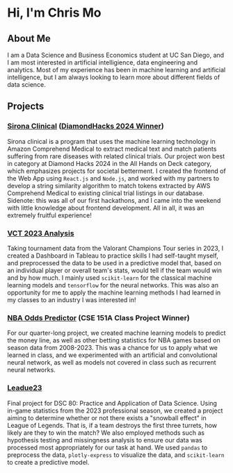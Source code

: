 # Hi, I'm Chris Mo  

## About Me  
I am a Data Science and Business Economics student at UC San Diego, and I am most interested in artificial intelligience, data engineering and analytics.
Most of my experience has been in machine learning and artificial intelligence, but I am always looking to learn more about different fields of data science.  

## Projects  

  ### [Sirona Clinical](https://github.com/vinumaradana/PatientMatch) ([DiamondHacks 2024 Winner](https://devpost.com/software/sirona-clinical))
  Sirona clinical is a program that uses the machine learning technology in Amazon Comprehend Medical to extract medical text and match patients suffering from rare diseases with related clinical trials. Our project won best in category at Diamond Hacks 2024 in the All Hands on Deck category, which emphasizes projects for societal betterment. I created the frontend of the Web App using `React.js` and `Node.js`, and worked with my partners to develop a string similarity algorithm to match tokens extracted by AWS Comprehend Medical to existing clinical trial listings in our database. Sidenote: this was all of our first hackathons, and I came into the weekend with little knowledge about frontend development. All in all, it was an extremely fruitful experience!

  ### [VCT 2023 Analysis](https://github.com/chriss-mo/VCT23)
  Taking tournament data from the Valorant Champions Tour series in 2023, I created a Dashboard in Tableau to practice skills I had self-taught myself, and preprocessed the data to be used in a predictive model that, based on an individual player or overall team's stats, would tell if the team would win and by how much. I mainly used `scikit-learn` for the classical machine learning models and `tensorflow` for the neural networks. This was also an opportunity for me to apply the machine learning methods I had learned in my classes to an industry I was interested in!

  ### [NBA Odds Predictor](https://github.com/Char1iee/NBA_Odds_Analysis) (CSE 151A Class Project Winner)
  For our quarter-long project, we created machine learning models to predict the money line, as well as other betting statistics for NBA games based on season data from 2008-2023. This was a chance for us to apply what we learned in class, and we experimented with an artificial and convolutional neural network, as well as models not covered in class such as recurrent neural networks. 

  ### [Leadue23](https://chriss-mo.github.io/League23/)
  Final project for DSC 80: Practice and Application of Data Science. Using in-game statistics from the 2023 professional season, we created a project aiming to determine whether or not there exists a "snowball effect" in League of Legends. That is, if a team destroys the first three turrets, how likely are they to win the match? We also employed methods such as hypothesis testing and missingness analysis to ensure our data was processed most appropriately for our task at hand. We used `pandas` to preprocess the data, `plotly-express` to visualize the data, and `scikit-learn` to create a predictive model.
